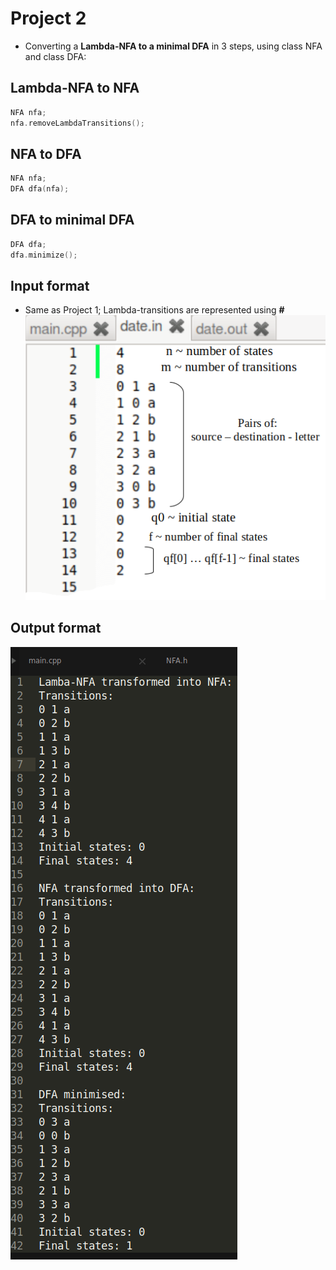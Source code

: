 # Project 2

- Converting a **Lambda-NFA to a minimal DFA** in 3 steps, using class NFA and class DFA:

## Lambda-NFA to NFA

```cpp
NFA nfa;
nfa.removeLambdaTransitions();
```

## NFA to DFA
```cpp
NFA nfa;
DFA dfa(nfa);
```

## DFA to minimal DFA
```cpp
DFA dfa;
dfa.minimize();
```
## Input format 
- Same as Project 1; Lambda-transitions are represented using **#**
![](input.png)

## Output format
![](output.png)
